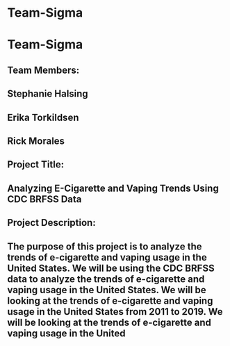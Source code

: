 # Team-Sigma

# Team-Sigma

## Team Members:
## Stephanie Halsing
## Erika Torkildsen
## Rick Morales

## Project Title:
## Analyzing E-Cigarette and Vaping Trends Using CDC BRFSS Data

## Project Description:
## The purpose of this project is to analyze the trends of e-cigarette and vaping usage in the United States. We will be using the CDC BRFSS data to analyze the trends of e-cigarette and vaping usage in the United States. We will be looking at the trends of e-cigarette and vaping usage in the United States from 2011 to 2019. We will be looking at the trends of e-cigarette and vaping usage in the United